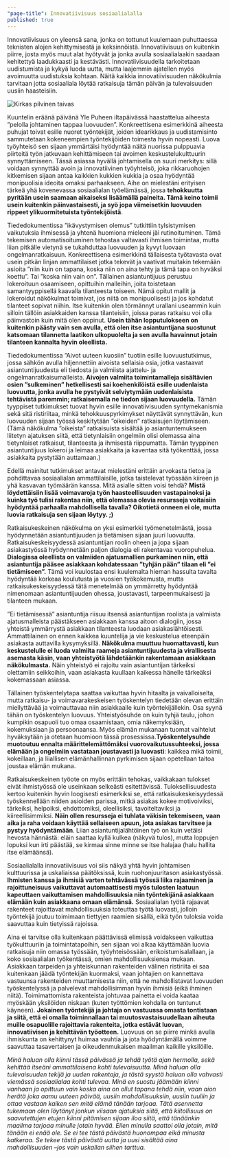 ```yaml
---
"page-title": Innovatiivisuus sosiaalialalla
published: true
---
```






Innovatiivisuus on yleensä sana, jonka on tottunut kuulemaan puhuttaessa teknisten alojen kehittymisestä ja keksinnöistä. Innovatiivisuus on kuitenkin piirre, josta myös muut alat hyötyvät ja jonka avulla sosiaalialaakin saadaan kehitettyä laadukkaasti ja kestävästi.
Innovatiivisuudella tarkoitetaan uudistumista ja kykyä luoda uutta, mutta laajemmin ajatellen myös avoimuutta uudistuksia kohtaan. Näitä kaikkia innovatiivisuuden näkökulmia tarvitaan jotta sosiaaliala löytää ratkaisuja tämän päivän ja tulevaisuuden uusiin haasteisiin.

![Kirkas pilvinen taivas]({{site.baseurl}}/uploaded-images/kirkas-pilvinen-taivas.jpeg)

Kuuntelin eräänä päivänä Yle Puheen iltapäivässä haastattelua aiheesta ”pelolla johtaminen tappaa luovuuden”. Konkreettisena esimerkkinä aiheesta puhujat toivat esille nuoret työntekijät, joiden idearikkaus ja uudistamisinto sammutetaan kokeneempien työntekijöiden toimesta hyvin nopeasti. Luova työyhteisö sen sijaan ymmärtäisi hyödyntää näitä nuorissa pulppuavia piirteitä työn jatkuvaan kehittämiseen tai avoimen keskustelukulttuurin synnyttämiseen. Tässä asiassa hyvällä johtamisella on suuri merkitys: sillä voidaan synnyttää avoin ja innovatiivinen työyhteisö, joka rikkaruohojen kitkemisen sijaan antaa kaikkien kukkien kukkia ja osaa hyödyntää monipuolisia ideoita omaksi parhaakseen. Aihe on mielestäni erityisen tärkeä yhä kovenevassa sosiaalialan työelämässä, jossa **tehokkuutta pyritään usein saamaan aikaiseksi lisäämällä paineita. Tämä keino toimii usein kuitenkin päinvastaisesti, ja syö jopa viimeisetkin luovuuden rippeet ylikuormitetuista työntekijöistä**.

Tiededokumentissa ”ikävystymisen olemus” tutkittiin tylsistymisen vaikutuksia ihmisessä ja yhtenä huomiona mieleeni jäi rutinoituminen. Tämä tekemisen automatisoituminen tehostaa valtavasti ihmisen toimintaa, mutta liian pitkälle vietynä se tukahduttaa luovuuden ja kyvyt luovaan ongelmanratkaisuun. Konkreettisena esimerkkinä tällaisesta työtavasta ovat usein pitkän linjan ammattilaiset jotka tekevät ja vaativat muitakin tekemään asioita ”niin kuin on tapana, koska niin on aina tehty ja tämä tapa on hyväksi koettu”. Tai ”koska niin vain on”. Tällainen asiantuntijuus perustuu lokeroituun osaamiseen, opittuihin malleihin, joita toistetaan samantyyppisellä kaavalla tilanteesta toiseen. Nämä opitut mallit ja lokeroidut näkökulmat toimivat, jos niitä on monipuolisesti ja jos kohdatut tilanteet sopivat niihin. Itse kuitenkin olen törmännyt urallani useammin kuin silloin tällöin asiakkaiden kanssa tilanteisiin, joissa paras ratkaisu voi olla päinvastoin kuin mitä olen oppinut. **Usein tähän lopputulokseen on kuitenkin päästy vain sen avulla, että olen itse asiantuntijana suostunut katsomaan tilannetta laatikon ulkopuolelta ja sen avulla havainnut jotain tilanteen kannalta hyvin oleellista.**

Tiededokumentissa ”Aivot uuteen kuosiin” tuotiin esille luovuustutkimus, jossa sähkön avulla hiljennettiin aivoista sellaisia osia, jotka vastaavat asiantuntijuudesta eli tiedosta ja valmiista ajattelu- ja ongelmanratkaisumalleista. **Aivojen valmiita toimintamalleja sisältävien osien ”sulkeminen” hetkellisesti sai koehenkilöistä esille uudenlaista luovuutta, jonka avulla he pystyivät selviytymään uudenlaisista tehtävistä paremmin; ratkaisemalla ne tiedon sijaan luovuudella.** Tämän tyyppiset tutkimukset tuovat hyvin esille innovatiivisuuden syntymekanismia sekä sitä ristiriitaa, minkä tehokkuuspyrkimykset näyttävät synnyttävän, kun luovuuden sijaan työssä keskitytään ”oikeiden” ratkaisujen löytämiseen. (Tämä näkökulma ”oikeista” ratkaisuista sisältää jo asiantuntemukseen liitetyn ajatuksen siitä, että tietynlaisiin ongelmiin olisi olemassa aina tietynlaiset ratkaisut, tilanteesta ja ihmisestä riippumatta. Tämän tyyppinen asiantuntijuus lokeroi ja leimaa asiakkaita ja kaventaa sitä työkenttää, jossa asiakkaita pystytään auttamaan.)

Edellä mainitut tutkimukset antavat mielestäni erittäin arvokasta tietoa ja pohdittavaa sosiaalialan ammattilaisille, jotka taistelevat työssään kiireen ja yhä kasvavan työmäärän kanssa. Mitä asialle sitten voisi tehdä? **Mistä löydettäisiin lisää voimavaroja työn haasteellisuuden vastapainoksi ja kuinka työ tulisi rakentaa niin, että olemassa olevia resursseja voitaisiin hyödyntää parhaalla mahdollisella tavalla? Oikotietä onneen ei ole, mutta luovia ratkaisuja sen sijaan löytyy. ;)**

Ratkaisukeskeinen näkökulma on yksi esimerkki työmenetelmästä, jossa hyödynnetään asiantuntijuuden ja tietämisen sijaan juuri luovuutta. Ratkaisukeskeisyydessä asiantuntijan roolin oheen ja jopa sijaan asiakastyössä hyödynnetään paljon dialogia eli rakentavaa vuoropuhelua. **Dialogissa oleellista on valmiiden ajatusmallien purkaminen niin, että asiantuntija pääsee asiakkaan kohdatessaan ”tyhjän pään” tilaan eli ”ei tietämiseen”.** Tämä voi kuulostaa ensi kuulemalta hieman hassulta tavalta hyödyntää korkeaa koulutusta ja vuosien työkokemusta, mutta ratkaisukeskeisyydessä tätä menetelmää on ymmärretty hyödyntää nimenomaan asiantuntijuuden ohessa, joustavasti, tarpeenmukaisesti ja tilanteen mukaan.

”Ei tietämisessä” asiantuntija riisuu itsensä asiantuntijan roolista ja valmiista ajatusmalleista päästäkseen asiakkaan kanssa aitoon dialogiin, jossa yhteistä ymmärrystä asiakkaan tilanteesta luodaan asiakaslähtöisesti. Ammattilainen on ennen kaikkea kuuntelija ja vie keskustelua eteenpäin asiakasta auttavilla kysymyksillä. **Näkökulma muuttuu huomattavasti, kun keskustelulle ei luoda valmiita raameja asiantuntijuudesta ja virallisesta asemasta käsin, vaan yhteistyötä lähdetäänkin rakentamaan asiakkaan näkökulmasta.** Näin yhteistyö ei rajoitu vain asiantuntijan tärkeiksi olettamiin seikkoihin, vaan asiakasta kuullaan kaikessa hänelle tärkeäksi kokemassaan asiassa.

Tällainen työskentelytapa saattaa vaikuttaa hyvin hitaalta ja vaivalloiselta, mutta ratkaisu- ja voimavarakeskeisen työskentelyn tiedetään olevan erittäin miellyttävää ja voimauttavaa niin asiakkaalle kuin työntekijällekin. Osa syynä tähän on työskentelyn luovuus. Yhteistyösuhde on kuin tyhjä taulu, johon kumpikin osapuoli tuo omaa osaamistaan, omia näkemyksiään, kokemuksiaan ja persoonaansa. Myös elämän mukanaan tuomat vaihtelut hyväksytään ja otetaan huomioon tässä prosessissa.**Työskentelysuhde muotoutuu ennalta määrittelemättömäksi vuorovaikutussuhteeksi, jossa elämään ja ongelmiin vastataan joustavasti ja luovasti**: kaikkea mikä toimii, kokeillaan, ja liiallisen elämänhallinnan pyrkimisen sijaan opetellaan taitoa joustaa elämän mukana.

Ratkaisukeskeinen työote on myös erittäin tehokas, vaikkakaan tulokset eivät ihmistyössä ole useinkaan selkeästi esitettävissä. Tuloksellisuudesta kertoo kuitenkin hyvin loogisesti esimerkiksi se, että ratkaisukeskeisyydessä työskennellään niiden asioiden parissa, mitkä asiakas kokee motivoiviksi, tärkeiksi, helpoiksi, ehdottomiksi, oleellisiksi, tavoiteltaviksi ja kiireellisimmiksi. **Näin ollen resursseja ei tuhlata väkisin tekemiseen, vaan aika ja raha voidaan käyttää sellaiseen apuun, jota asiakas tarvitsee ja pystyy hyödyntämään**. Liian asiantuntijalähtöinen työ on kuin vetäisi hevosta hännästä: eläin saattaa kyllä kulkea (näkyvä tulos), mutta loppujen lopuksi kun irti päästää, se kirmaa sinne minne se itse halajaa (halu hallita itse elämäänsä). 

Sosiaalialalla innovatiivisuus voi siis näkyä yhtä hyvin johtamisen kulttuurissa ja uskaliaissa päätöksissä, kuin ruohonjuuritason asiakastyössä. **Ihmisten kanssa ja ihmisiä varten tehtävässä työssä liika rajaaminen ja rajoittuneisuus vaikuttavat automaattisesti myös tulosten laatuun kapeuttaen vaikuttamisen mahdollisuuksia niin työntekijänä asiakkaan elämään kuin asiakkaana omaan elämänsä.** Sosiaalialan työtä rajaavat rakenteet rajoittavat mahdollisuuksia toteuttaa työtä luovasti, jolloin työntekijä joutuu toimimaan tiettyjen raamien sisällä, eikä työn tuloksia voida saavuttaa kuin tietyissä rajoissa. 

Aina ei tarvitse olla kuitenkaan päättävissä elimissä voidakseen vaikuttaa työkulttuuriin ja toimintatapoihin, sen sijaan voi alkaa käyttämään luovia ratkaisuja niin omassa työssään, työyhteisössään, erikoistumisalallaan, ja koko sosiaalialan työkentässä, omien mahdollisuuksiensa mukaan. Asiakkaan tarpeiden ja yhteiskunnan rakenteiden välinen ristiriita ei saa kuitenkaan jäädä työntekijän kuormaksi, vaan johtajien on kannettava vastuunsa rakenteiden muuttamisesta niin, että ne mahdollistavat luovuuden työskentelyssä ja palvelevat mahdollisimman hyvin ihmisiä (eikä ihminen niitä). Toimimattomista rakenteista johtuvaa painetta ei voida kaataa myöskään yksilöiden niskaan (kuten työttömien kohdalla on tuntunut käyneen). **Jokainen työntekijä ja johtaja on vastuussa omasta tontistaan ja siitä, että ei omalla toiminnallaan tai muutosvastaisuudellaan aiheuta muille osapuolille rajoittavia rakenteita, jotka estävät luovan, innovatiivisen ja kehittävän työotteen.** Luovuus on se piirre minkä avulla ihmiskunta on kehittynyt huimaa vauhtia ja jota hyödyntämällä voimme saavuttaa tasavertaisen ja oikeudenmukaisen maailman kaikille yksilöille.

_Minä haluan olla kiinni tässä päivässä ja tehdä työtä ajan hermolla, sekä kehittää itseäni ammattilaisena kohti tulevaisuutta. Minä haluan olla tulevaisuuden tekijä ja uuden rakentaja, ja tästä syystä haluan olla vahvasti viemässä sosiaalialaa kohti tulevaa. Minä en suostu jäämään kiinni vanhaan ja opittuun vain koska aina on ollut tapana tehdä niin, vaan aion herätä joka aamu uuteen päivää, uusiin mahdollisuuksiin, uusiin tuuliin ja ottaa vastaan kaiken sen mitä elämä tänään tarjoaa. Tätä asennetta tukemaan olen löytänyt jonkun viisaan ajatuksia siitä, että kiitollisuus on saavutettujen etujen kiinni pitämisen sijaan iloa siitä, että tänäänkin maailma tarjoaa minulle jotain hyvää. Eilen minulla saattoi olla jotain, mitä tänään ei enää ole. Se ei tee tästä päivästä huonompaa eikä minusta katkeraa. Se tekee tästä päivästä uutta ja uusi sisältää aina mahdollisuuden –jos vain uskallan siihen tarttua._
